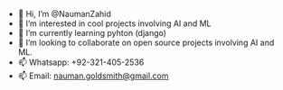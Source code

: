 - 👋 Hi, I’m @NaumanZahid
- 👀 I’m interested in cool projects involving AI and ML
- 🌱 I’m currently learning pyhton (django)
- 💞️ I’m looking to collaborate on open source projects involving AI and ML.
- 📫 Whatsapp: +92-321-405-2536
- 📫 Email: nauman.goldsmith@gmail.com

<!---
NaumanZahid/NaumanZahid is a ✨ special ✨ repository because its `README.md` (this file) appears on your GitHub profile.
You can click the Preview link to take a look at your changes.
--->
